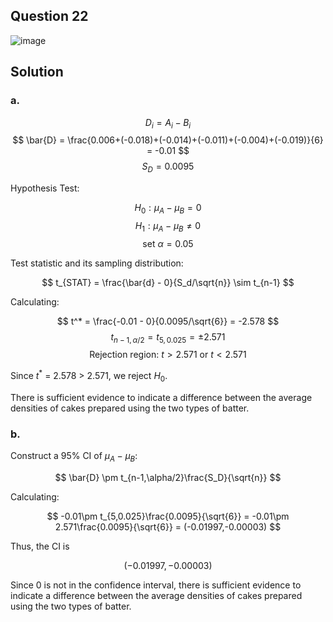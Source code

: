 ## Question 22

![image](https://github.com/user-attachments/assets/015831b0-d1ba-4bea-81ac-fc10b8e1c30e)

## Solution

### a.
$$
D_i = A_i - B_i
$$
$$
\bar{D} = \frac{0.006+(-0.018)+(-0.014)+(-0.011)+(-0.004)+(-0.019)}{6} = -0.01
$$
$$
S_D=0.0095
$$

Hypothesis Test:

$$
H_0: \mu_A-\mu_B = 0
$$
$$
H_1: \mu_A-\mu_B \neq 0
$$
$$
\text{set } \alpha = 0.05
$$

Test statistic and its sampling distribution:

$$
t_{STAT} = \frac{\bar{d} - 0}{S_d/\sqrt{n}} \sim t_{n-1}
$$

Calculating:

$$
t^* = \frac{-0.01 - 0}{0.0095/\sqrt{6}} = -2.578
$$
$$
t_{n-1,\alpha/2} = t_{5,0.025} = \pm 2.571
$$
$$
\text{Rejection region: } t > 2.571 \text{ or } t < 2.571
$$

Since $t^*$ = 2.578 > 2.571, we reject $H_0$.

There is sufficient evidence to indicate a difference between the average densities of cakes prepared using the two types of batter.

### b.

Construct a 95% CI of $\mu_A -\mu_B$:

$$
\bar{D} \pm t_{n-1,\alpha/2}\frac{S_D}{\sqrt{n}}
$$

Calculating:

$$
-0.01\pm t_{5,0.025}\frac{0.0095}{\sqrt{6}} = -0.01\pm 2.571\frac{0.0095}{\sqrt{6}} = (-0.01997,-0.00003)
$$

Thus, the CI is

$$
(-0.01997,-0.00003)
$$

Since 0 is not in the confidence interval, there is sufficient evidence to indicate a difference between the average densities of cakes prepared using the two types of batter.
